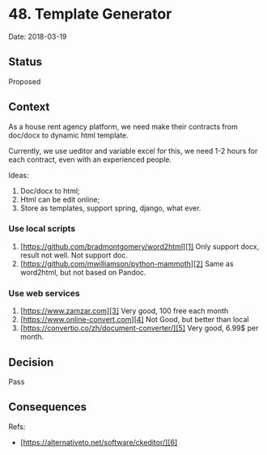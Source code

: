 # 48. Template Generator

Date: 2018-03-19

## Status

Proposed

## Context

As a house rent agency platform, we need make their contracts from doc/docx to dynamic html template.

Currently, we use ueditor and variable excel for this, we need 1-2 hours for each contract, even with an experienced people.

Ideas:

1. Doc/docx to html;
2. Html can be edit online;
3. Store as templates, support spring, django, what ever.

### Use local scripts

1. [https://github.com/bradmontgomery/word2html][1]
	Only support docx, result not well. Not support doc.
2. [https://github.com/mwilliamson/python-mammoth][2]
	Same as word2html, but not based on Pandoc.

### Use web services

1. [https://www.zamzar.com][3]
	Very good, 100 free each month
2. [https://www.online-convert.com][4]
	Not Good, but better than local
3. [https://convertio.co/zh/document-converter/][5]
	Very good, 6.99$ per month.

## Decision

Pass

## Consequences

Refs: 

* [https://alternativeto.net/software/ckeditor/][6]

[1]:	https://github.com/bradmontgomery/word2html
[2]:	https://github.com/mwilliamson/python-mammoth
[3]:	https://www.zamzar.com
[4]:	https://www.online-convert.com
[5]:	https://convertio.co/zh/document-converter/
[6]:	https://alternativeto.net/software/ckeditor/